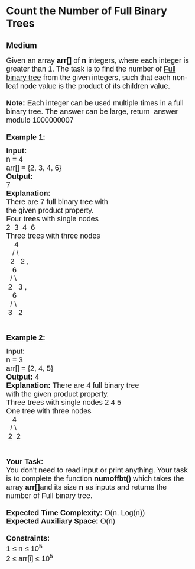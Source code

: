 # Count the Number of Full Binary Trees
## Medium 
<div class="problems_problem_content__Xm_eO"><div><span style="font-family:arial,helvetica,sans-serif"><span style="font-size:20px">Given an array <strong>arr[]</strong> of <strong>n</strong> integers, where each integer is greater than 1. The task is to find the number of <a href="http://quiz.geeksforgeeks.org/binary-tree-set-3-types-of-binary-tree/">Full binary tree</a> from the given integers, such that each non-leaf node value is the product of its children value.<br>
<br>
<strong>Note:</strong> Each integer can be used multiple times in a full binary tree. The answer can be large, return&nbsp; answer modulo 1000000007<br>
<br>
<strong>Example 1:</strong></span></span></div>

<pre><span style="font-family:arial,helvetica,sans-serif"><span style="font-size:20px"><strong>Input:</strong>
n = 4
arr[] = {2, 3, 4, 6}
<strong>Output:
</strong>7
<strong>Explanation:</strong>
There are 7 full binary tree with
the given product property.
Four trees with single nodes
2  3  4  6
Three trees with three nodes
    4   
   / \
  2   2 ,
   6    
  / \
 2   3 ,
   6
  / \
 3   2</span></span></pre>

<p>&nbsp;</p>

<div><span style="font-family:arial,helvetica,sans-serif"><span style="font-size:20px"><strong>Example 2:</strong></span></span></div>

<pre><span style="font-family:arial,helvetica,sans-serif"><span style="font-size:20px">Input: 
n = 3
arr[] = {2, 4, 5} 
<strong>Output: </strong>4
<strong>Explanation:</strong> There are 4 full binary tree
with the given product property. 
Three trees with single nodes 2 4 5<strong>
</strong>One tree with three nodes<strong>
</strong>   4
  / \
 2  2</span></span></pre>

<p>&nbsp;</p>

<p><span style="font-family:arial,helvetica,sans-serif"><span style="font-size:20px"><strong>Your Task:&nbsp;&nbsp;</strong><br>
You don't need to read input or print anything. Your task is to complete the function&nbsp;<strong>numoffbt()</strong>&nbsp;which takes the array <strong>arr[]</strong>and its size <strong>n</strong><strong> </strong>as inputs and returns the number of Full binary tree.<br>
<br>
<strong>Expected Time Complexity:</strong> O(n. Log(n))<br>
<strong>Expected Auxiliary Space:</strong> O(n)<br>
<br>
<strong>Constraints:</strong><br>
1 ≤ n&nbsp;≤ 10<sup>5</sup><br>
2 ≤ arr[i] ≤ 10<sup>5</sup></span></span></p>
</div>